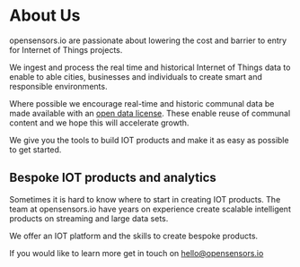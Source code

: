 # About Us

opensensors.io are passionate about lowering the cost and barrier to entry for Internet of Things projects.

We ingest and process the real time and historical Internet of Things
data to enable to able cities, businesses and individuals to create smart and responsible environments.

Where possible we encourage real-time and historic communal data be
made available with an
[open data license](https://www.theodi.org). These enable reuse of
communal content and we hope this will accelerate growth.

We give you the tools to build IOT products and make it as easy as possible to get started.

## Bespoke IOT products and analytics

Sometimes it is hard to know where to start in creating IOT products. The
team at opensensors.io have years on experience create scalable
intelligent products on streaming and large data sets.

We offer an IOT platform and the skills to create bespoke products.

If you would like to learn more get in touch on [hello@opensensors.io](mailto:hello@opensensors.io)



